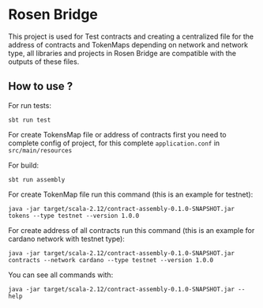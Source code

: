 
# Rosen Bridge
This project is used for Test contracts and creating a centralized file for the address of contracts and TokenMaps depending on network and network type, all libraries and projects in Rosen Bridge are compatible with the outputs of these files.

## How to use ?
For run tests:
```shell
sbt run test
```

For create TokensMap file or address of contracts first you need to complete config of project, for this complete `application.conf` in `src/main/resources`


For build:
```shell
sbt run assembly
```

For create TokenMap file run this command (this is an example for testnet):
```shell
java -jar target/scala-2.12/contract-assembly-0.1.0-SNAPSHOT.jar tokens --type testnet --version 1.0.0
```

For create address of all contracts run this command (this is an example for cardano network with testnet type):
```shell
java -jar target/scala-2.12/contract-assembly-0.1.0-SNAPSHOT.jar contracts --network cardano --type testnet --version 1.0.0
```

You can see all commands with:  
```shell
java -jar target/scala-2.12/contract-assembly-0.1.0-SNAPSHOT.jar --help 
```
